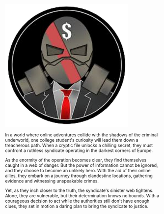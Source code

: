 ![alt text](cartel-logo.png?raw=true)

In a world where online adventures collide with the shadows of the criminal underworld, one college student's curiosity will lead them down a treacherous path. When a cryptic file unlocks a chilling secret, they must confront a ruthless syndicate operating in the darkest corners of Europe.

As the enormity of the operation becomes clear, they find themselves caught in a web of danger. But the power of information cannot be ignored, and they choose to become an unlikely hero. With the aid of their online allies, they embark on a journey through clandestine locations, gathering evidence and witnessing unspeakable crimes.

Yet, as they inch closer to the truth, the syndicate's sinister web tightens. Alone, they are vulnerable, but their determination knows no bounds. With a courageous decision to act while the authorities still don't have enough clues, they set in motion a daring plan to bring the syndicate to justice.
